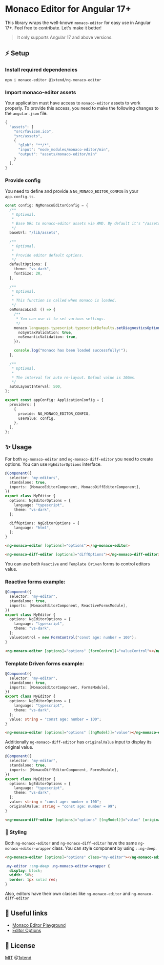 # Monaco Editor for Angular 17+

This library wraps the well-known `monaco-editor` for easy use in Angular 17+. Feel free to contribute. Let's make it better!

> It only supports Angular 17 and above versions.

## ⚡ Setup

### Install required dependencies

```
npm i monaco-editor @1xtend/ng-monaco-editor
```

### Import monaco-editor assets

Your application must have access to `monaco-editor` assets to work properly. To provide this access, you need to make the following changes to the `angular.json` file.

```typescript
{
  "assets": [
    "src/favicon.ico",
    "src/assets",
    {
      "glob": "**/*",
      "input": "node_modules/monaco-editor/min",
      "output": "assets/monaco-editor/min"
    }
  ],
}
```

### Provide config

You need to define and provide a `NG_MONACO_EDITOR_CONFIG` in your `app.config.ts`.

```typescript
const config: NgMonacoEditorConfig = {
  /**
   * Optional.
   *
   * Base URL to monaco-editor assets via AMD. By default it's "/assets", but you can change the path to assets in previous step.
   */
  baseUrl: "/lib/assets",

  /**
   * Optional.
   *
   * Provide editor default options.
   */
  defaultOptions: {
    theme: "vs-dark",
    fontSize: 20,
  },

  /**
   * Optional.
   *
   * This function is called when monaco is loaded.
   */
  onMonacoLoad: () => {
    /**
     * You can use it to set various settings.
     */
    monaco.languages.typescript.typescriptDefaults.setDiagnosticsOptions({
      noSyntaxValidation: true,
      noSemanticValidation: true,
    });

    console.log("monaco has been loaded successfully!");
  },

  /**
   * Optional.
   *
   * The interval for auto re-layout. Defaul value is 100ms.
   */
  autoLayoutInterval: 500,
};

export const appConfig: ApplicationConfig = {
  providers: [
    {
      provide: NG_MONACO_EDITOR_CONFIG,
      useValue: config,
    },
  ],
};
```

## ✨ Usage

For both `ng-monaco-editor` and `ng-monaco-diff-editor` you need to create options. You can use `NgEditorOptions` interface.

```typescript
@Component({
  selector: "my-editors",
  standalone: true,
  imports: [MonacoEditorComponent, MonacoDiffEditorComponent],
})
export class MyEditor {
  options: NgEditorOptions = {
    language: "typescript",
    theme: "vs-dark",
  };

  diffOptions: NgEditorOptions = {
    language: "html",
  };
}
```

```html
<ng-monaco-editor [options]="options"></ng-monaco-editor>
```

```html
<ng-monaco-diff-editor [options]="diffOptions"></ng-monaco-diff-editor>
```

You can use both `Reactive` and `Template Driven` forms to control editors value.

### Reactive forms example:

```typescript
@Component({
  selector: "my-editor",
  standalone: true,
  imports: [MonacoEditorComponent, ReactiveFormsModule],
})
export class MyEditor {
  options: NgEditorOptions = {
    language: "typescript",
    theme: "vs-dark",
  };
  valueControl = new FormControl("const age: number = 100");
}
```

```html
<ng-monaco-editor [options]="options" [formControl]="valueControl"></ng-monaco-editor>
```

### Template Driven forms example:

```typescript
@Component({
  selector: "my-editor",
  standalone: true,
  imports: [MonacoEditorComponent, FormsModule],
})
export class MyEditor {
  options: NgEditorOptions = {
    language: "typescript",
    theme: "vs-dark",
  };
  value: string = "const age: number = 100";
}
```

```html
<ng-monaco-editor [options]="options" [(ngModel)]="value"></ng-monaco-editor>
```

Additionally `ng-monaco-diff-editor` has `originalValue` input to display its original value.

```typescript
@Component({
  selector: "my-editor",
  standalone: true,
  imports: [MonacoDiffEditorComponent, FormsModule],
})
export class MyEditor {
  options: NgEditorOptions = {
    language: "typescript",
    theme: "vs-dark",
  };
  value: string = "const age: number = 100";
  originalValue: string = "const age: number = 99";
}
```

```html
<ng-monaco-diff-editor [options]="options" [(ngModel)]="value" [originalValue]="originalValue"></ng-monaco-diff-editor>
```

### 🎨 Styling

Both `ng-monaco-editor` and `ng-monaco-diff-editor` have the same `ng-monaco-editor-wrapper` class. You can style component by using `::ng-deep`.

```html
<ng-monaco-editor [options]="options" class="my-editor"></ng-monaco-editor>
```

```css
.my-editor ::ng-deep .ng-monaco-editor-wrapper {
  display: block;
  width: 50%;
  border: 1px solid red;
}
```

Also, editors have their own classes like `ng-monaco-editor` and `ng-monaco-diff-editor`

## 🔗 Useful links

- [Monaco Editor Playground](https://microsoft.github.io/monaco-editor/playground.html)
- [Editor Options](https://microsoft.github.io/monaco-editor/typedoc/variables/editor.EditorOptions.html)

## 📃 License

[MIT](./LICENSE) @[1xtend](https://github.com/1xtend)
